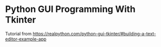 # Python GUI Programming With Tkinter

Tutorial from
https://realpython.com/python-gui-tkinter/#building-a-text-editor-example-app

